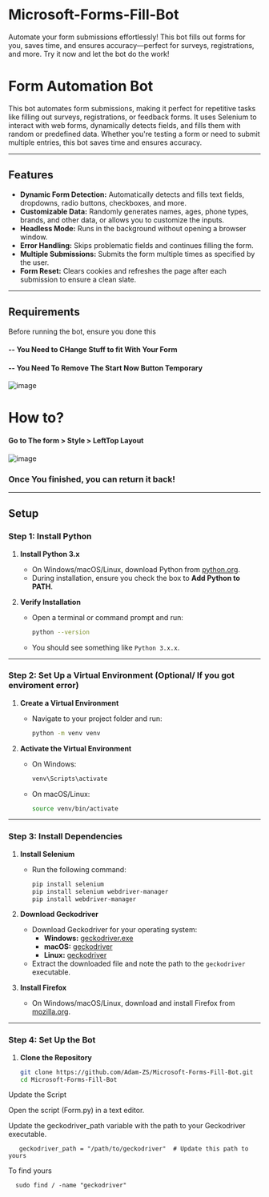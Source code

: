 # Microsoft-Forms-Fill-Bot
Automate your form submissions effortlessly! This bot fills out forms for you, saves time, and ensures accuracy—perfect for surveys, registrations, and more. Try it now and let the bot do the work!

# Form Automation Bot

This bot automates form submissions, making it perfect for repetitive tasks like filling out surveys, registrations, or feedback forms. It uses Selenium to interact with web forms, dynamically detects fields, and fills them with random or predefined data. Whether you're testing a form or need to submit multiple entries, this bot saves time and ensures accuracy.

---

## Features

- **Dynamic Form Detection:** Automatically detects and fills text fields, dropdowns, radio buttons, checkboxes, and more.
- **Customizable Data:** Randomly generates names, ages, phone types, brands, and other data, or allows you to customize the inputs.
- **Headless Mode:** Runs in the background without opening a browser window.
- **Error Handling:** Skips problematic fields and continues filling the form.
- **Multiple Submissions:** Submits the form multiple times as specified by the user.
- **Form Reset:** Clears cookies and refreshes the page after each submission to ensure a clean slate.

---

## Requirements


Before running the bot, ensure you done this

#### -- You Need to CHange Stuff to fit With Your Form 
#### -- You Need To Remove The Start Now Button Temporary 

![image](https://github.com/user-attachments/assets/fbbfc313-3bcf-4171-be06-33a21ba303e2)

# How to?
#### Go to The form > Style > LeftTop Layout

![image](https://github.com/user-attachments/assets/8455b0ed-b034-41a9-b4d5-daa8a63c0d98)

### Once You finished, you can return it back!


---

## Setup

### Step 1: Install Python

1. **Install Python 3.x**
   - On Windows/macOS/Linux, download Python from [python.org](https://www.python.org/downloads/).
   - During installation, ensure you check the box to **Add Python to PATH**.

2. **Verify Installation**
   - Open a terminal or command prompt and run:
     ```bash
     python --version
     ```
   - You should see something like `Python 3.x.x`.

---

### Step 2: Set Up a Virtual Environment (Optional/ If you got enviroment error)

1. **Create a Virtual Environment**
   - Navigate to your project folder and run:
     ```bash
     python -m venv venv
     ```

2. **Activate the Virtual Environment**
   - On Windows:
     ```bash
     venv\Scripts\activate
     ```
   - On macOS/Linux:
     ```bash
     source venv/bin/activate

---

### Step 3: Install Dependencies

1. **Install Selenium**
   - Run the following command:
     ```bash
     pip install selenium
     pip install selenium webdriver-manager
     pip install webdriver-manager     


     ```

2. **Download Geckodriver**
   - Download Geckodriver for your operating system:
     - **Windows:** [geckodriver.exe](https://github.com/mozilla/geckodriver/releases/download/v0.32.0/geckodriver-v0.32.0-win64.zip)
     - **macOS:** [geckodriver](https://github.com/mozilla/geckodriver/releases/download/v0.32.0/geckodriver-v0.32.0-macos.tar.gz)
     - **Linux:** [geckodriver](https://github.com/mozilla/geckodriver/releases/download/v0.32.0/geckodriver-v0.32.0-linux64.tar.gz)
   - Extract the downloaded file and note the path to the `geckodriver` executable.

3. **Install Firefox**
   - On Windows/macOS/Linux, download and install Firefox from [mozilla.org](https://www.mozilla.org/firefox/).

---

### Step 4: Set Up the Bot

1. **Clone the Repository**
   ```bash
   git clone https://github.com/Adam-ZS/Microsoft-Forms-Fill-Bot.git
   cd Microsoft-Forms-Fill-Bot
   
Update the Script

Open the script (Form.py) in a text editor.

Update the geckodriver_path variable with the path to your Geckodriver executable.

       geckodriver_path = "/path/to/geckodriver"  # Update this path to yours
       
To find yours

      sudo find / -name "geckodriver"

